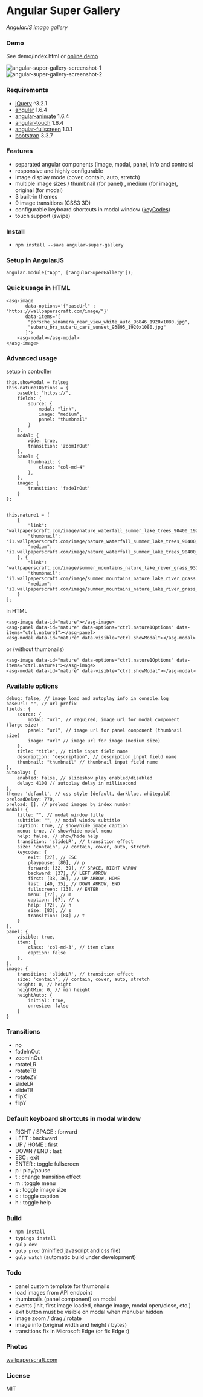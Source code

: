 Angular Super Gallery
===

*AngularJS image gallery*

### Demo

See demo/index.html or [online demo](http://schalk.hu/projects/angular-super-gallery/demo/)

![angular-super-gallery-screenshot-1](http://schalk.hu/projects/angular-super-gallery/screenshot1.jpg)
![angular-super-gallery-screenshot-2](http://schalk.hu/projects/angular-super-gallery/screenshot2.jpg)

### Requirements
- [jQuery](https://github.com/jquery/jquery/tree/3.2.1) ^3.2.1
- [angular](https://github.com/angular/angular.js/tree/v1.6.4) 1.6.4
- [angular-animate](https://github.com/angular/bower-angular-animate/tree/v1.6.4) 1.6.4
- [angular-touch](https://github.com/angular/bower-angular-touch/tree/v1.6.4) 1.6.4
- [angular-fullscreen](https://github.com/fabiobiondi/angular-fullscreen) 1.0.1 
- [bootstrap](https://github.com/twbs/bootstrap/tree/v3.3.7) 3.3.7


### Features
- separated angular components (image, modal, panel, info and controls)
- responsive and highly configurable
- image display mode (cover, contain, auto, stretch)
- multiple image sizes / thumbnail (for panel) , medium (for image), original (for modal)
- 3 built-in themes
- 9 image transitions (CSS3 3D)
- configurable keyboard shortcuts in modal window ([keyCodes](https://www.cambiaresearch.com/articles/15/javascript-char-codes-key-codes))
- touch support (swipe)


### Install

- `npm install --save angular-super-gallery`


### Setup in AngularJS
```
angular.module("App", ['angularSuperGallery']);
```

### Quick usage in HTML
```
<asg-image 
       data-options='{"baseUrl" : "https://wallpaperscraft.com/image/"}'
       data-items='[
        "porsche_panamera_rear_view_white_auto_96846_1920x1080.jpg",
        "subaru_brz_subaru_cars_sunset_93895_1920x1080.jpg" 
       ]'>
    <asg-modal></asg-modal>
</asg-image>
```

### Advanced usage

setup in controller
```
this.showModal = false;
this.nature1Options = {
    baseUrl: "https://",
    fields: {
        source: {
            modal: "link",
            image: "medium",
            panel: "thumbnail"
        }
    },
    modal: {
        wide: true,
        transition: 'zoomInOut'
    },
    panel: {
        thumbnail: {
            class: "col-md-4"
        },
    },
    image: {
        transition: 'fadeInOut'
    }
};


this.nature1 = [
    {
        "link": "wallpaperscraft.com/image/nature_waterfall_summer_lake_trees_90400_1920x1080.jpg",
  		"thumbnail": "i1.wallpaperscraft.com/image/nature_waterfall_summer_lake_trees_90400_300x168.jpg",
  		"medium": "i1.wallpaperscraft.com/image/nature_waterfall_summer_lake_trees_90400_602x339.jpg",
  	}, {
  		"link": "wallpaperscraft.com/image/summer_mountains_nature_lake_river_grass_93164_1920x1080.jpg",
  		"thumbnail": "i1.wallpaperscraft.com/image/summer_mountains_nature_lake_river_grass_93164_300x168.jpg",
  		"medium": "i1.wallpaperscraft.com/image/summer_mountains_nature_lake_river_grass_93164_602x339.jpg",
  	}
];
```


in HTML
```
<asg-image data-id="nature"></asg-image>
<asg-panel data-id="nature" data-options="ctrl.nature1Options" data-items="ctrl.nature1"></asg-panel>
<asg-modal data-id="nature" data-visible="ctrl.showModal"></asg-modal>
```
or (without thumbnails)
```
<asg-image data-id="nature" data-options="ctrl.nature1Options" data-items="ctrl.nature1"></asg-image>
<asg-modal data-id="nature" data-visible="ctrl.showModal"></asg-modal>
```

### Available options
```
debug: false, // image load and autoplay info in console.log
baseUrl: "", // url prefix
fields: {
    source: {
        modal: "url", // required, image url for modal component (large size)
        panel: "url", // image url for panel component (thumbnail size)
        image: "url" // image url for image (medium size)
    },
    title: "title", // title input field name
    description: "description", // description input field name
    thumbnail: "thumbnail" // thumbnail input field name
},
autoplay: {
    enabled: false, // slideshow play enabled/disabled
    delay: 4100 // autoplay delay in millisecond
},
theme: 'default', // css style [default, darkblue, whitegold]
preloadDelay: 770,
preload: [], // preload images by index number
modal: {
    title: "", // modal window title
    subtitle: "", // modal window subtitle
    caption: true, // show/hide image caption
    menu: true, // show/hide modal menu
    help: false, // show/hide help
    transition: 'slideLR', // transition effect
    size: 'contain', // contain, cover, auto, stretch
    keycodes: {
        exit: [27], // ESC
        playpause: [80], // p
        forward: [32, 39], // SPACE, RIGHT ARROW
        backward: [37], // LEFT ARROW
        first: [38, 36], // UP ARROW, HOME
        last: [40, 35], // DOWN ARROW, END
        fullscreen: [13], // ENTER
        menu: [77], // m
        caption: [67], // c
        help: [72], // h
        size: [83], // s
        transition: [84] // t
    }
},
panel: {
    visible: true,
    item: {
        class: 'col-md-3', // item class
        caption: false
    },
},
image: {
    transition: 'slideLR', // transition effect
    size: 'contain', // contain, cover, auto, stretch
    height: 0, // height
    heightMin: 0, // min height
    heightAuto: {
        initial: true,
        onresize: false
    }
}
```


### Transitions
- no
- fadeInOut
- zoomInOut
- rotateLR
- rotateTB
- rotateZY
- slideLR
- slideTB
- flipX
- flipY


### Default keyboard shortcuts in modal window
- RIGHT / SPACE : forward
- LEFT : backward
- UP / HOME : first
- DOWN / END : last
- ESC : exit
- ENTER : toggle fullscreen
- p : play/pause
- t : change transition effect
- m : toggle menu
- s : toggle image size
- c : toggle caption
- h : toggle help


### Build
- `npm install`
- `typings install`
- `gulp dev`
- `gulp prod` (minified javascript and css file)
- `gulp watch` (automatic build under development)


### Todo
- panel custom template for thumbnails
- load images from API endpoint
- thumbnails (panel component) on modal
- events (init, first image loaded, change image, modal open/close, etc.)
- exit button must be visible on modal when menubar hidden
- image zoom / drag / rotate
- image info (original width and height / bytes)
- transitions fix in Microsoft Edge (or fix Edge :)


### Photos
[wallpaperscraft.com](https://wallpaperscraft.com)

### License
MIT